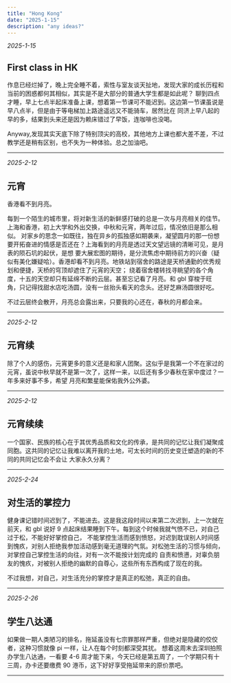 ```yaml
---
title: "Hong Kong"
date: "2025-1-15"
description: "any ideas?"
---
```


_2025-1-15_

## First class in HK

作息已经烂掉了，晚上完全睡不着，索性与室友谈天扯地，发现大家的成长历程和当前的困惑都何其相似，其实是不是大部分的普通大学生都是如此呢？
聊到四点才睡，早上七点半起床准备上课，想着第一节课可不能迟到。这边第一节课虽说是早八点半，但是由于等电梯加上路途遥远又不能骑车，居然比在
同济上早八起的早的多，结果到头来还是因为赖床错过了早饭，连咖啡也没喝。

Anyway,发现其实天底下除了特别顶尖的高校，其他地方上课也都大差不差，不过教学还是稍有区别，也不失为一种体验。总之加油吧。

---

_2025-2-12_

## 元宵

香港看不到月亮。

每到一个陌生的城市里，将对新生活的新鲜感打破的总是一次与月亮相关的佳节。上海和香港，初上大学和外出交换，中秋和元宵，两年过后，情况依旧是那么相似。
对家乡的思念一如既往，独在异乡的孤独感如期袭来，凝望圆月的那一份想要开拓奋进的情感是否还在？上海看到的月亮是透过天文望远镜的清晰可见，是月表的陨石坑的起伏，是想
要大展宏图的期待，是分流焦虑中期待前方的兴奋（疑似有美化嫌疑哈）。香港却看不到月亮。地铁站到宿舍的路途是天桥通勤的优秀规划和便捷，天桥的穹顶却遮住了元宵的天空；
绕着宿舍楼转找寻眺望的各个角度，十五的天空却只有延绵不断的云层。甚至忘记看了月亮。和 gbl 穿梭于旺角，只记得找甜水店吃汤圆，没有一丝抬头看天的念头。还好芝麻汤圆很好吃。

不过云层终会散开，月亮总会露出来，只要我的心还在，春秋的月都会来。

---

_2025-2-12_

## 元宵续

除了个人的感伤，元宵更多的意义还是和家人团聚。这似乎是我第一个不在家过的元宵，虽说中秋早就不是第一次了，这样一来，以后还有多少春秋在家中度过？一年多来好事不多，希望
月亮和繁星能保佑我外公外婆。

---

_2025-2-12_

## 元宵续续

一个国家、民族的核心在于其优秀品质和文化的传承，是共同的记忆让我们凝聚成同胞。这共同的记忆让我难以离开我的土地，可太长时间的历史变迁塑造的新的不同的共同记忆会不会让
大家永久分离？

---

_2025-2-24_

## 对生活的掌控力

健身课记错时间迟到了，不能进去。这是我这段时间以来第二次迟到，上一次就在前天，和 gbl 说好 9 点起床结果睡到下午。每到这个时候我就气愤不已，对自己过于松，不能好好掌控自己，
不能掌控生活而感到愤怒，对迟到耽误别人时间感到愧疚，对别人拒绝我参加活动感到毫无道理的气氛。对松弛生活的习惯与倾向，对掌控自己掌控生活的向往，对有一次不能按计划完成的
自责和愤懑，对辜负朋友的愧疚，对被别人拒绝的幽默的自尊心，这些所有东西构成了现在的我。

不过我想，对自己，对生活充分的掌控才是真正的松弛，真正的自由。

---

_2025-2-26_

## 学生八达通

如果做一期人类陋习的排名，拖延虽没有七宗罪那样严重，但绝对是隐藏的佼佼者，这种习惯就像 pi 一样，让人在每个时刻都深受其扰。
想着这周末去深圳拍照办学生八达通，一看要 4-6 周才能下来，今天已经是第五周了，一个学期只有十三周，办卡还要缴费 90 港币，这下好好享受拖延带来的原价票吧。

---
